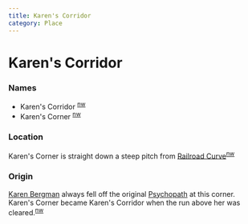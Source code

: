 ```yaml
---
title: Karen's Corridor
category: Place
---
```

# Karen's Corridor
### Names

- Karen's Corridor <sup>[nw][]</sup>
- Karen's Corner <sup>[nw][]</sup>

### Location

Karen's Corner is straight down a steep pitch from [Railroad Curve](Railroad-Curve)<sup>[nw][]</sup>

### Origin

[Karen Bergman](Karen-Bergman) always fell off the original [Psychopath](Psychopath) at this corner. Karen's Corner became Karen's Corridor when the run above her was cleared.<sup>[nw][]</sup>


[nw]: Names-Walt "Meany Names by Walter Little, 1984"
